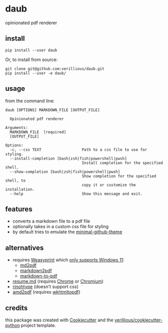 daub
======

opinionated pdf renderer

install
-------

```console
pip install --user daub
```

Or, to install from source:

```console
git clone git@github.com:verillious/daub.git
pip install --user -e daub/
```

usage
-----
from the command line:

```console
daub [OPTIONS] MARKDOWN_FILE [OUTPUT_FILE]

  Opinionated pdf renderer

Arguments:
  MARKDOWN_FILE  [required]
  [OUTPUT_FILE]

Options:
  -c, --css TEXT                  Path to a css file to use for styling.
  --install-completion [bash|zsh|fish|powershell|pwsh]
                                  Install completion for the specified shell.
  --show-completion [bash|zsh|fish|powershell|pwsh]
                                  Show completion for the specified shell, to
                                  copy it or customize the installation.
  --help                          Show this message and exit.
```

## features
* converts a markdown file to a pdf file
* optionally takes in a custom css file for styling
* by default tries to emulate the [minimal-github-theme](https://pages-themes.github.io/minimal/)

## alternatives
* requires [Weasyprint](https://doc.courtbouillon.org/weasyprint/latest/first_steps.html) which [only supports Windows 11](https://doc.courtbouillon.org/weasyprint/stable/first_steps.html#windows):
  * [md2pdf](https://github.com/jmaupetit/md2pdf)
  * [markdown2pdf](https://github.com/kxxoling/markdown2pdf)
  * [markdown-to-pdf](https://github.com/ljpengelen/markdown-to-pdf)
* [resume.md](https://github.com/mikepqr/resume.md) (requires [Chrome](https://www.google.com/intl/en_uk/chrome/) or [Chromium](https://www.chromium.org/Home/))
* [rinohtype](https://github.com/brechtm/rinohtype) (doesn't support css)
* [amd2pdf](https://github.com/tenuki/amd2pdf) (requires [wkhtmltopdf](https://wkhtmltopdf.org/))

## credits
this package was created with [Cookiecutter](https://github.com/audreyr/cookiecutter) and the [verillious/cookiecutter-python](https://github.com/verillious/cookiecutter-python) project template.
